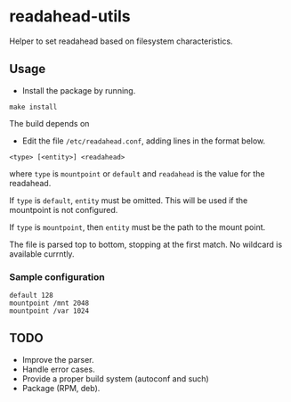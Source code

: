 # readahead-utils

Helper to set readahead based on filesystem characteristics.

## Usage
* Install the package by running.

```
make install
```

The build depends on 

* Edit the file `/etc/readahead.conf`, adding lines in the format below.
```
<type> [<entity>] <readahead>
```
  where  `type` is `mountpoint` or `default` and `readahead` is the value for the readahead.

  If `type` is `default`, `entity` must be omitted. This will be used if the mountpoint is not configured.

  If `type` is `mountpoint`, then `entity` must be the path to the mount point.

  The file is parsed top to bottom, stopping at the first match. No wildcard is available currntly.

### Sample configuration
```
default 128
mountpoint /mnt 2048
mountpoint /var 1024
```

## TODO
* Improve the parser.
* Handle error cases.
* Provide a proper build system (autoconf and such)
* Package (RPM, deb).
